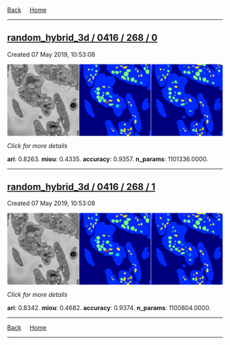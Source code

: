 
[Back](..)&nbsp;&nbsp;&nbsp;&nbsp;&nbsp;[Home](https://leapmanlab.github.io/snapshots)

---

<div class="summary"><a href="0"><h2>random_hybrid_3d / 0416 / 268 / 0</h2></a><p>Created 07 May 2019, 10:53:08
</p><a href="0"><img src="0/media/summary.png" align="center"></a><p>
<i>Click for more details</i>
</p></div>

**ari**: 0.8263. **miou**: 0.4335. **accuracy**: 0.9357. **n_params**: 1101336.0000. 

---

<div class="summary"><a href="1"><h2>random_hybrid_3d / 0416 / 268 / 1</h2></a><p>Created 07 May 2019, 10:53:08
</p><a href="1"><img src="1/media/summary.png" align="center"></a><p>
<i>Click for more details</i>
</p></div>

**ari**: 0.8342. **miou**: 0.4682. **accuracy**: 0.9374. **n_params**: 1100804.0000. 

---

[Back](..)&nbsp;&nbsp;&nbsp;&nbsp;&nbsp;[Home](https://leapmanlab.github.io/snapshots)

---